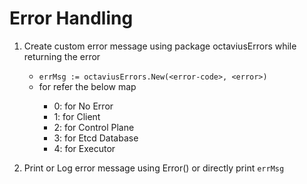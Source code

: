 # Error Handling

1. Create custom error message using package octaviusErrors while returning the error
    - `errMsg := octaviusErrors.New(<error-code>, <error>)`
    - for <error-code> refer the below map
        - 0: for No Error
        - 1: for Client
        - 2: for Control Plane
        - 3: for Etcd Database
        - 4: for Executor  		 

2. Print or Log error message using Error() or directly print `errMsg`